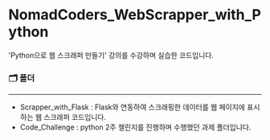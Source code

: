 # NomadCoders_WebScrapper_with_Python
'Python으로 웹 스크래퍼 만들기' 강의를 수강하며 실습한 코드입니다.

### 🗂 폴더
* * *
* Scrapper_with_Flask : Flask와 연동하여 스크래핑한 데이터를 웹 페이지에 표시하는 웹 스크래퍼 코드입니다.
* Code_Challenge : python 2주 챌린지를 진행하며 수행했던 과제 폴더입니다.
